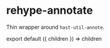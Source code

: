 # rehype-annotate

Thin wrapper around `hast-util-annote`.

export default ({ children }) => children
